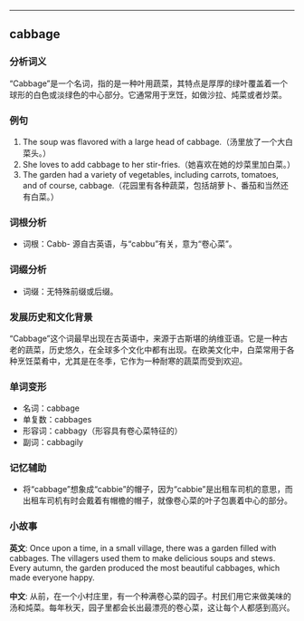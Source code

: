 
---------------
## cabbage
### 分析词义
“Cabbage”是一个名词，指的是一种叶用蔬菜，其特点是厚厚的绿叶覆盖着一个球形的白色或淡绿色的中心部分。它通常用于烹饪，如做沙拉、炖菜或者炒菜。

### 例句
1. The soup was flavored with a large head of cabbage.（汤里放了一个大白菜头。）
2. She loves to add cabbage to her stir-fries.（她喜欢在她的炒菜里加白菜。）
3. The garden had a variety of vegetables, including carrots, tomatoes, and of course, cabbage.（花园里有各种蔬菜，包括胡萝卜、番茄和当然还有白菜。）

### 词根分析
- 词根：Cabb- 源自古英语，与“cabbu”有关，意为“卷心菜”。

### 词缀分析
- 词缀：无特殊前缀或后缀。

### 发展历史和文化背景
“Cabbage”这个词最早出现在古英语中，来源于古斯堪的纳维亚语。它是一种古老的蔬菜，历史悠久，在全球多个文化中都有出现。在欧美文化中，白菜常用于各种烹饪菜肴中，尤其是在冬季，它作为一种耐寒的蔬菜而受到欢迎。

### 单词变形
- 名词：cabbage
- 单复数：cabbages
- 形容词：cabbagy（形容具有卷心菜特征的）
- 副词：cabbagily

### 记忆辅助
- 将“cabbage”想象成“cabbie”的帽子，因为“cabbie”是出租车司机的意思，而出租车司机有时会戴着有帽檐的帽子，就像卷心菜的叶子包裹着中心的部分。

### 小故事
**英文**:
Once upon a time, in a small village, there was a garden filled with cabbages. The villagers used them to make delicious soups and stews. Every autumn, the garden produced the most beautiful cabbages, which made everyone happy.

**中文**:
从前，在一个小村庄里，有一个种满卷心菜的园子。村民们用它来做美味的汤和炖菜。每年秋天，园子里都会长出最漂亮的卷心菜，这让每个人都感到高兴。

